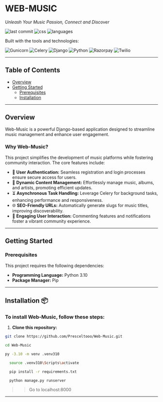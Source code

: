 # WEB-MUSIC

*Unleash Your Music Passion, Connect and Discover*

![last commit](https://img.shields.io/github/last-commit/Presceltooo/web-music) ![css](https://img.shields.io/badge/css-38.5%25-blue) ![languages](https://img.shields.io/github/languages/count/Presceltooo/web-music)

Built with the tools and technologies:

![Gunicorn](https://img.shields.io/badge/Gunicorn-339933?style=flat&logo=gunicorn&logoColor=white)
![Celery](https://img.shields.io/badge/Celery-4AB886?style=flat&logo=celery&logoColor=white)
![Django](https://img.shields.io/badge/Django-092E20?style=flat&logo=django&logoColor=white)
![Python](https://img.shields.io/badge/Python-3776AB?style=flat&logo=python&logoColor=white)
![Razorpay](https://img.shields.io/badge/Razorpay-2D8FF0?style=flat&logo=razorpay&logoColor=white)
![Twilio](https://img.shields.io/badge/Twilio-FF0000?style=flat&logo=twilio&logoColor=white)

---

## Table of Contents

- [Overview](#overview)
- [Getting Started](#getting-started)
  - [Prerequisites](#prerequisites)
  - [Installation](#installation)

---

## Overview

Web-Music is a powerful Django-based application designed to streamline music management and enhance user engagement.

### Why Web-Music?

This project simplifies the development of music platforms while fostering community interaction. The core features include:

- 🎵 **User Authentication:** Seamless registration and login processes ensure secure access for users.
- 🎤 **Dynamic Content Management:** Effortlessly manage music, albums, and artists, promoting efficient updates.
- ⏳ **Asynchronous Task Handling:** Leverage Celery for background tasks, enhancing performance and responsiveness.
- 🌐 **SEO-Friendly URLs:** Automatically generate slugs for music titles, improving discoverability.
- 💬 **Engaging User Interaction:** Commenting features and notifications foster a vibrant community experience.

---

## Getting Started

### Prerequisites

This project requires the following dependencies:

- **Programming Language:** Python 3.10
- **Package Manager:** Pip

---

## Installation 📦

### To install Web-Music, follow these steps:

1. **Clone this repository:**

```bash
git clone https://github.com/Presceltooo/Web-Music.git
```

```bash
cd Web-Music
```

```bash
py -3.10 -m venv .venv310
```

```bash
  source .venv310\Scripts\activate
```

```bash
  pip install -r requirements.txt
```

```bash
  python manage.py runserver
```
>> Go to localhost:8000
---
